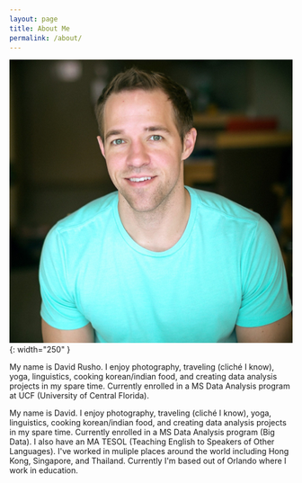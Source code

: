 ```yaml
---
layout: page
title: About Me
permalink: /about/
---
```


<!-- <p><img src="blog/images/headshot.jpg" alt="headshot" width="250"></p> -->
![Hello](/assets/headshot.jpg){: width="250" }

My name is David Rusho.  I enjoy photography, traveling (cliché I know), yoga, linguistics, cooking korean/indian food, and creating data analysis projects in my spare time.  Currently enrolled in a MS Data Analysis program at UCF (University of Central Florida).

My name is David.  I enjoy photography, traveling (cliché I know), yoga, linguistics, cooking korean/indian food, and creating data analysis projects in my spare time.  Currently enrolled in a MS Data Analysis program (Big Data).  I also have an MA TESOL (Teaching English to Speakers of Other Languages).  I've worked in muliple places around the world including Hong Kong, Singapore, and Thailand.  Currently I'm based out of Orlando where I work in education.